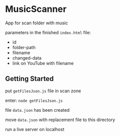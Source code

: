 # MusicScanner

App for scan folder with music

parameters in the finished `index.html` file:

* id
* folder-path
* filename
* changed-data
* link on YouTube with filename

## Getting Started

put `getFilesJson.js` file in scan zone

enter: `node getFilesJson.js`

file `data.json` has been created

move `data.json` with replacement file to this directory

run a live server on localhost